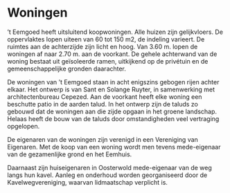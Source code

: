 # Woningen

’t Eemgoed heeft uitsluitend koopwoningen. Alle huizen zijn gelijkvloers. De oppervlaktes lopen uiteen van 60 tot 150 m2, de indeling varieert. De ruimtes aan de achterzijde zijn licht en hoog. Van 3.60 m. lopen de woningen af naar 2.70 m. aan de voorkant. De gehele achterwand van de woning bestaat uit geïsoleerde ramen, uitkijkend op de privétuin en de gemeenschappelijke gronden daarachter.

De woningen van ’t Eemgoed staan in acht enigszins gebogen rijen achter elkaar. Het ontwerp is van Sant en Solange Ruyter, in samenwerking met architectenbureau Cepezed. Aan de voorkant heeft elke woning een beschutte patio in de aarden talud. In het ontwerp zijn de taluds zo gebouwd dat de woningen aan die zijde opgaan in het groene landschap. Helaas heeft de bouw van de taluds door omstandigheden veel vertraging opgelopen.

De eigenaren van de woningen zijn verenigd in een Vereniging van Eigenaren. Met de koop van een woning wordt men tevens mede-eigenaar van de gezamenlijke grond en het Eemhuis.

Daarnaast zijn huiseigenaren in Oosterwold mede-eigenaar van de weg langs hun kavel. Aanleg en onderhoud worden georganiseerd door de Kavelwegvereniging, waarvan lidmaatschap verplicht is.
